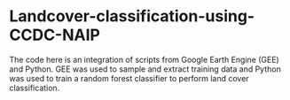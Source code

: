 # Landcover-classification-using-CCDC-NAIP
The code here is an integration of scripts from Google Earth Engine (GEE) and Python. GEE was used to sample and extract training data and Python was used to train a random forest classifier to perform land cover classification. 
